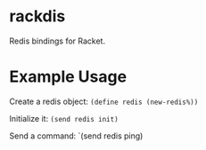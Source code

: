 # rackdis
Redis bindings for Racket.

Example Usage
=============
Create a redis object: `(define redis (new-redis%))`

Initialize it: `(send redis init)`

Send a command: `(send redis ping)
